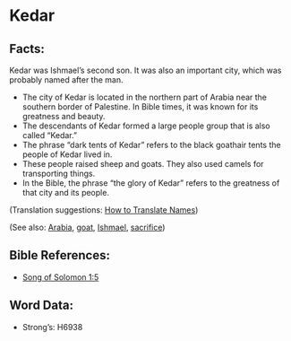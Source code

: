 # Kedar

## Facts:

Kedar was Ishmael’s second son. It was also an important city, which was probably named after the man.

* The city of Kedar is located in the northern part of Arabia near the southern border of Palestine. In Bible times, it was known for its greatness and beauty.
* The descendants of Kedar formed a large people group that is also called “Kedar.”
* The phrase “dark tents of Kedar” refers to the black goathair tents the people of Kedar lived in.
* These people raised sheep and goats. They also used camels for transporting things.
* In the Bible, the phrase “the glory of Kedar” refers to the greatness of that city and its people.

(Translation suggestions: [How to Translate Names](rc://en/ta/man/translate/translate-names))

(See also: [Arabia](../names/arabia.md), [goat](../other/goat.md), [Ishmael](../names/ishmael.md), [sacrifice](../other/sacrifice.md))

## Bible References:

* [Song of Solomon 1:5](rc://en/tn/help/sng/01/05)

## Word Data:

* Strong’s: H6938
